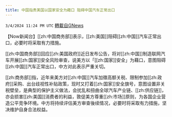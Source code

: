 ```yaml
---
title: 中国指责美国以国家安全为藉口 阻碍中国汽车正常出口
---
```

`3/4/2024 11:24 PM UTC` [轉載自GNews](https://gnews.org/articles/2365013)

【Now新闻台】[[zh:中国商务部]]表示，[[zh:美国]]阻碍[[zh:中国]]汽车正常出口，必要时将采取有力措施。

[[zh:中国商务部]]回应[[zh:美国政府]]近日发布公告，将对[[zh:中国]]制造联网汽车开展[[zh:国家]]安全风险审查，说美方以「[[zh:国家]]安全」为藉口，意图阻碍[[zh:中国]]汽车正常出口，中方对此表示严重关切。

[[zh:商务部]]指，近年来美方对[[zh:中国]]汽车加徵高额关税、限制参加[[zh:政府]]采购、出台歧视性补贴政策，现时又打着[[zh:国家]]安全旗号，意图设置非关税壁垒，是典型的保护主义做法，会扰乱和扭曲全球汽车产业链、[[zh:供应链]]，亦会损害[[zh:美国]]消费者的利益，敦促美方尊重[[zh:市场]]原则，为各国企业营造公平竞争环境。中方将持续评估美方审查後续情况，必要时将采取有力措施，坚决维护自身合法权益。
